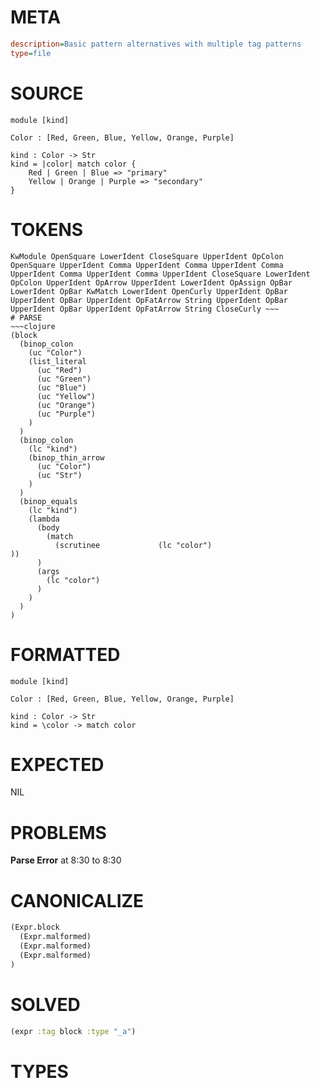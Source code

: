 # META
~~~ini
description=Basic pattern alternatives with multiple tag patterns
type=file
~~~
# SOURCE
~~~roc
module [kind]

Color : [Red, Green, Blue, Yellow, Orange, Purple]

kind : Color -> Str
kind = |color| match color {
    Red | Green | Blue => "primary"
    Yellow | Orange | Purple => "secondary"
}
~~~
# TOKENS
~~~text
KwModule OpenSquare LowerIdent CloseSquare UpperIdent OpColon OpenSquare UpperIdent Comma UpperIdent Comma UpperIdent Comma UpperIdent Comma UpperIdent Comma UpperIdent CloseSquare LowerIdent OpColon UpperIdent OpArrow UpperIdent LowerIdent OpAssign OpBar LowerIdent OpBar KwMatch LowerIdent OpenCurly UpperIdent OpBar UpperIdent OpBar UpperIdent OpFatArrow String UpperIdent OpBar UpperIdent OpBar UpperIdent OpFatArrow String CloseCurly ~~~
# PARSE
~~~clojure
(block
  (binop_colon
    (uc "Color")
    (list_literal
      (uc "Red")
      (uc "Green")
      (uc "Blue")
      (uc "Yellow")
      (uc "Orange")
      (uc "Purple")
    )
  )
  (binop_colon
    (lc "kind")
    (binop_thin_arrow
      (uc "Color")
      (uc "Str")
    )
  )
  (binop_equals
    (lc "kind")
    (lambda
      (body
        (match
          (scrutinee             (lc "color")
))
      )
      (args
        (lc "color")
      )
    )
  )
)
~~~
# FORMATTED
~~~roc
module [kind]

Color : [Red, Green, Blue, Yellow, Orange, Purple]

kind : Color -> Str
kind = \color -> match color
~~~
# EXPECTED
NIL
# PROBLEMS
**Parse Error**
at 8:30 to 8:30

# CANONICALIZE
~~~clojure
(Expr.block
  (Expr.malformed)
  (Expr.malformed)
  (Expr.malformed)
)
~~~
# SOLVED
~~~clojure
(expr :tag block :type "_a")
~~~
# TYPES
~~~roc
~~~
